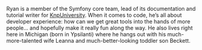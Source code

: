 Ryan is a member of the Symfony core team, lead of its documentation and tutorial writer for [KnpUniversity](https://knpUniversity.com). When it comes to code, he’s all about developer experience: how can we get great tools into the hands of more people... and hopefully make it really fun along the way. He also lives right here in Michigan (born in Ypsilanti) where he hangs out with his much-more-talented wife Leanna and much-better-looking toddler son Beckett.
